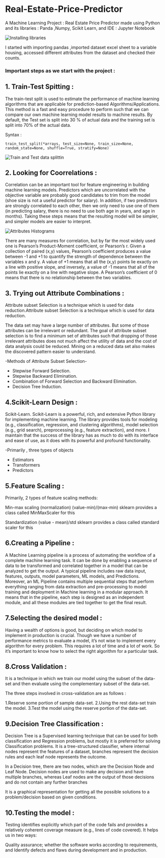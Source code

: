 # Real-Estate-Price-Predictor


A Machine Learning Project : Real Estate Price Predictor made using Python and its libraries : Panda ,Numpy, Scikit Learn, and IDE : Jupyter Notebook

![Installing libraries](https://user-images.githubusercontent.com/106772487/191845368-78653348-4de7-45c0-94bf-480d7f1b8b38.png)



I started with importing pandas ,imported dataset excel sheet to a variable housing, accessed different attributes from the dataset and checked their counts.



### Important steps as we start with the project :

## 1. Train-Test Spitting :

   The train-test split is used to estimate the performance of machine learning algorithms that are applicable for prediction-based Algorithms/Applications. This method is a fast and easy procedure to perform such that we can compare our own machine learning model results to machine results.
By default, the Test set is split into 30 % of actual data and the training set is split into 70% of the actual data.

Syntax :

	train_test_split(*arrays, test_size=None, train_size=None, random_state=None, shuffle=True, stratify=None)
	

![Train and Test data splittin](https://user-images.githubusercontent.com/106772487/191845811-84c75768-8bff-4055-b97a-72a0110acf5c.png)




## 2. Looking for Coorrelations :
Correlation can be an important tool for feature engineering in building machine learning models. Predictors which are uncorrelated with the objective variable are probably good candidates to trim from the model (shoe size is not a useful predictor for salary). In addition, if two predictors are strongly correlated to each other, then we only need to use one of them (in predicting salary, there is no need to use both age in years, and age in months). Taking these steps means that the resulting model will be simpler, and simpler models are easier to interpret.

![Attributes Histograms](https://user-images.githubusercontent.com/106772487/191847069-bec6c913-97b2-4b5c-9626-4ef697a3d730.png)

There are many measures for correlation, but by far the most widely used one is Pearson’s Product-Moment coefficient, or Pearson’s r. Given a collection of paired (x,y) values, Pearson’s coefficient produces a value between -1 and +1 to quantify the strength of dependence between the variables x and y. A value of +1 means that all the (x,y) points lie exactly on a line with positive slope, and inversely, a value of -1 means that all of the points lie exactly on a line with negative slope. A Pearson’s coefficient of 0 means that there is no relationship between the two variables.


## 3. Trying out Attribute Combinations :
Attribute subset Selection is a technique which is used for data reduction.Attribute subset Selection is a technique which is used for data reduction.

The data set may have a large number of attributes. But some of those attributes can be irrelevant or redundant. The goal of attribute subset selection is to find a minimum set of attributes such that dropping of those irrelevant attributes does not much affect the utility of data and the cost of data analysis could be reduced. Mining on a reduced data set also makes the discovered pattern easier to understand.

-Methods of Attribute Subset Selection-

- Stepwise Forward Selection.
- Stepwise Backward Elimination.
- Combination of Forward Selection and Backward Elimination.
- Decision Tree Induction.

## 4.Scikit-Learn Design :
Scikit-Learn. Scikit-Learn is a powerful, rich, and extensive Python library for implementing machine learning. The library provides tools for modeling (e.g., classification, regression, and clustering algorithms), model selection (e.g., grid search), preprocessing (e.g., feature extraction), and more. I maintain that the success of the library has as much to do with its interface and ease of use, as it does with its powerful and profound functionality.

-Primarily , three types of objects
- Estimators
- Transformers
- Predictors

## 5.Feature Scaling :
Primarily, 2 types of feature scaling methods:

Min-max scaling (normalization)
(value-min)/(max-min)
sklearn provides a class called MinMaxScaler for this

Standardization
(value - mean)/std
sklearn provides a class called standard scaler for this

## 6.Creating a Pipeline :
A Machine Learning pipeline is a process of automating the workflow of a complete machine learning task. It can be done by enabling a sequence of data to be transformed and correlated together in a model that can be analyzed to get the output. A typical pipeline includes raw data input, features, outputs, model parameters, ML models, and Predictions. Moreover, an ML Pipeline contains multiple sequential steps that perform everything ranging from data extraction and pre-processing to model training and deployment in Machine learning in a modular approach. It means that in the pipeline, each step is designed as an independent module, and all these modules are tied together to get the final result.

## 7.Selecting the desired model :
Having a wealth of options is good, but deciding on which model to implement in production is crucial. Though we have a number of performance metrics to evaluate a model, it’s not wise to implement every algorithm for every problem. This requires a lot of time and a lot of work. So it’s important to know how to select the right algorithm for a particular task.

## 8.Cross Validation :
It is a technique in which we train our model using the subset of the data-set and then evaluate using the complementary subset of the data-set.

The three steps involved in cross-validation are as follows :

1.Reserve some portion of sample data-set.
2.Using the rest data-set train the model.
3.Test the model using the reserve portion of the data-set.

## 9.Decision Tree Classification :
Decision Tree is a Supervised learning technique that can be used for both classification and Regression problems, but mostly it is preferred for solving Classification problems. It is a tree-structured classifier, where internal nodes represent the features of a dataset, branches represent the decision rules and each leaf node represents the outcome.

In a Decision tree, there are two nodes, which are the Decision Node and Leaf Node. Decision nodes are used to make any decision and have multiple branches, whereas Leaf nodes are the output of those decisions and do not contain any further branches

It is a graphical representation for getting all the possible solutions to a problem/decision based on given conditions.

## 10.Testing the model :
Testing identifies explicitly which part of the code fails and provides a relatively coherent coverage measure (e.g., lines of code covered). It helps us in two ways:

Quality assurance; whether the software works according to requirements, and
Identify defects and flaws during development and in production.
